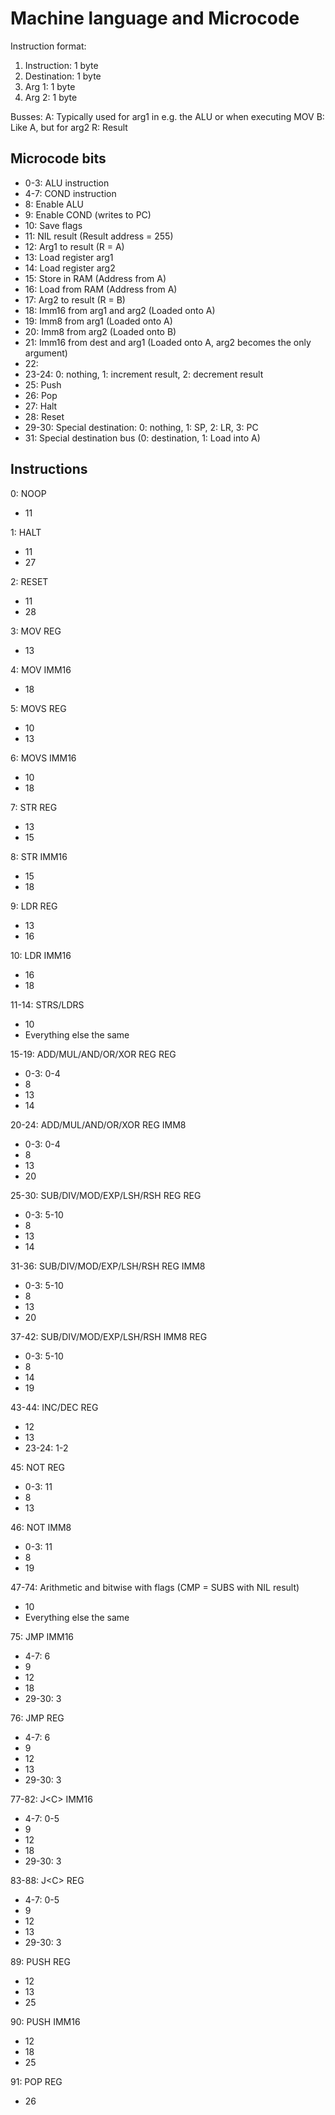 # Machine language and Microcode

Instruction format:
1. Instruction: 1 byte
2. Destination: 1 byte
3. Arg 1:       1 byte
4. Arg 2:       1 byte

Busses:
A: Typically used for arg1 in e.g. the ALU or when executing MOV
B: Like A, but for arg2
R: Result

## Microcode bits
- 0-3: ALU instruction
- 4-7: COND instruction
- 8: Enable ALU
- 9: Enable COND (writes to PC)
- 10: Save flags
- 11: NIL result (Result address = 255)
- 12: Arg1 to result (R = A)
- 13: Load register arg1
- 14: Load register arg2
- 15: Store in RAM  (Address from A)
- 16: Load from RAM (Address from A)
- 17: Arg2 to result (R = B)
- 18: Imm16 from arg1 and arg2 (Loaded onto A)
- 19: Imm8 from arg1 (Loaded onto A)
- 20: Imm8 from arg2 (Loaded onto B)
- 21: Imm16 from dest and arg1 (Loaded onto A, arg2 becomes the only argument)
- 22: 
- 23-24: 0: nothing, 1: increment result, 2: decrement result
- 25: Push
- 26: Pop
- 27: Halt
- 28: Reset
- 29-30: Special destination: 0: nothing, 1: SP, 2: LR, 3: PC
- 31: Special destination bus (0: destination, 1: Load into A)

## Instructions

0: NOOP
- 11

1: HALT
- 11
- 27

2: RESET
- 11
- 28

3: MOV REG
- 13

4: MOV IMM16
- 18

5: MOVS REG
- 10
- 13

6: MOVS IMM16
- 10
- 18

7: STR REG
- 13
- 15

8: STR IMM16
- 15
- 18

9: LDR REG
- 13
- 16

10: LDR IMM16
- 16
- 18

11-14: STRS/LDRS
- 10
- Everything else the same

15-19: ADD/MUL/AND/OR/XOR REG REG
- 0-3: 0-4
- 8
- 13
- 14

20-24: ADD/MUL/AND/OR/XOR REG IMM8
- 0-3: 0-4
- 8
- 13
- 20

25-30: SUB/DIV/MOD/EXP/LSH/RSH REG REG
- 0-3: 5-10
- 8
- 13
- 14

31-36: SUB/DIV/MOD/EXP/LSH/RSH REG IMM8
- 0-3: 5-10
- 8
- 13
- 20

37-42: SUB/DIV/MOD/EXP/LSH/RSH IMM8 REG
- 0-3: 5-10
- 8
- 14
- 19

43-44: INC/DEC REG
- 12
- 13
- 23-24: 1-2

45: NOT REG
- 0-3: 11
- 8
- 13

46: NOT IMM8
- 0-3: 11
- 8
- 19

47-74: Arithmetic and bitwise with flags (CMP = SUBS with NIL result)
- 10
- Everything else the same

75: JMP IMM16
- 4-7: 6
- 9
- 12
- 18
- 29-30: 3

76: JMP REG
- 4-7: 6
- 9
- 12
- 13
- 29-30: 3

77-82: J\<C\> IMM16
- 4-7: 0-5
- 9
- 12
- 18
- 29-30: 3

83-88: J\<C\> REG
- 4-7: 0-5
- 9
- 12
- 13
- 29-30: 3

89: PUSH REG
- 12
- 13
- 25

90: PUSH IMM16
- 12
- 18
- 25

91: POP REG
- 26